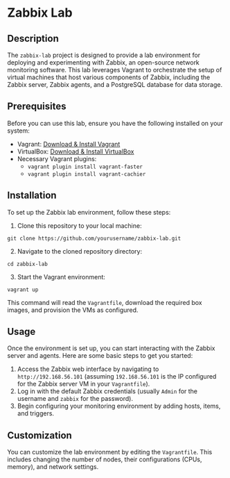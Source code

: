# Zabbix Lab

## Description

The `zabbix-lab` project is designed to provide a lab environment for deploying and experimenting with Zabbix, an open-source network monitoring software. This lab leverages Vagrant to orchestrate the setup of virtual machines that host various components of Zabbix, including the Zabbix server, Zabbix agents, and a PostgreSQL database for data storage.

## Prerequisites

Before you can use this lab, ensure you have the following installed on your system:

- Vagrant: [Download & Install Vagrant](https://www.vagrantup.com/downloads)
- VirtualBox: [Download & Install VirtualBox](https://www.virtualbox.org/wiki/Downloads)
- Necessary Vagrant plugins:
  - `vagrant plugin install vagrant-faster`
  - `vagrant plugin install vagrant-cachier`

## Installation

To set up the Zabbix lab environment, follow these steps:

1. Clone this repository to your local machine:

`git clone https://github.com/yourusername/zabbix-lab.git`

2. Navigate to the cloned repository directory:

`cd zabbix-lab`

3. Start the Vagrant environment:

`vagrant up`

This command will read the `Vagrantfile`, download the required box images, and provision the VMs as configured.

## Usage

Once the environment is set up, you can start interacting with the Zabbix server and agents. Here are some basic steps to get you started:

1. Access the Zabbix web interface by navigating to `http://192.168.56.101` (assuming `192.168.56.101` is the IP configured for the Zabbix server VM in your `Vagrantfile`).
2. Log in with the default Zabbix credentials (usually `Admin` for the username and `zabbix` for the password).
3. Begin configuring your monitoring environment by adding hosts, items, and triggers.

## Customization

You can customize the lab environment by editing the `Vagrantfile`. This includes changing the number of nodes, their configurations (CPUs, memory), and network settings.